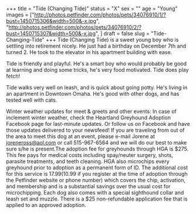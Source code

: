 +++
title = "Tide (Changing Tide)"
status = "X"
sex = ""
age = "Young"
images = ["http://photos.petfinder.com/photos/pets/34076910/1/?bust=1450715306&width=500&-x.jpg",
"http://photos.petfinder.com/photos/pets/34076910/2/?bust=1450715307&width=500&-x.jpg",
]
draft = false
slug = "Tide-Changing-Tide"
+++
Tide (Changing Tide) is a sweet young boy who is settling into retirement nicely. He just had a birthday on December 7th and turned 2. He took to the elevator in his apartment building with ease.

Tide is friendly and playful. He's a smart boy who would probably be good at learning and doing some tricks, he's very food motivated. Tide does play fetch!

Tide walks very well on leash, and is quick about going potty. He's living in an apartment in Downtown Omaha. He's good with other dogs, and has tested well with cats. 


Winter weather updates for meet & greets and other events: In case of inclement winter weather, check the Heartland Greyhound Adoption Facebook page for last-minute updates. Or follow us on Facebook and have those updates delivered to your newsfeed!
If you are traveling from out of the area to meet this dog at an event, please e-mail Jorene at joreneross@aol.com or call 515-967-6564 and we will do our best to make sure s/he is present.The adoption fee for greyhounds through HGA is $275. This fee pays for medical costs including spay/neuter surgery, shots, parasite treatments, and teeth cleaning. HGA also microchips every greyhound prior to adoption as a permanent form of ID. The additional cost for this service is $17.99 ($10.99 if you register at the time of adoption through the Petfinder website or phone number) which covers the chip, activation, and membership and is a substantial savings over the usual cost for microchipping. Each dog also comes with a special sighthound collar and leash set and muzzle. There is a $25 non-refundable application fee that is applied to an approved adoption.
